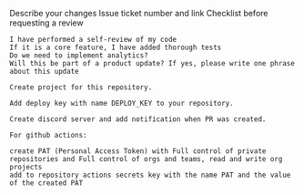 Describe your changes
Issue ticket number and link
Checklist before requesting a review

    I have performed a self-review of my code
    If it is a core feature, I have added thorough tests
    Do we need to implement analytics?
    Will this be part of a product update? If yes, please write one phrase about this update

    Create project for this repository.

    Add deploy key with name DEPLOY_KEY to your repository.

    Create discord server and add notification when PR was created.

    For github actions:

    create PAT (Personal Access Token) with Full control of private repositories and Full control of orgs and teams, read and write org projects
    add to repository actions secrets key with the name PAT and the value of the created PAT
